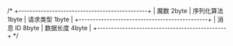 /*
+----------------------------------------------+
| 魔数 2byte | 序列化算法 1byte | 请求类型 1byte  |
+----------------------------------------------+
| 消息 ID 8byte     |      数据长度 4byte       |
+----------------------------------------------+
*/